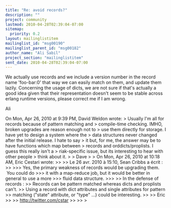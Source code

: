 ```yaml
---
title: "Re: avoid records?"
description: ""
project: community
lastmod: 2010-04-28T02:39:04-07:00
sitemap:
  priority: 0.2
layout: mailinglistitem
mailinglist_id: "msg00190"
mailinglist_parent_id: "msg00182"
author_name: "Ali Sabil"
project_section: "mailinglistitem"
sent_date: 2010-04-28T02:39:04-07:00
---
```



We actually use records and we include a version number in the record
name 'foo-bar:0' that way we can easily match on them, and update them
lazily. Concerning the usage of dicts, we are not sure if that's
actually a good idea given that their representation doesn't seem to
be stable across erlang runtime versions, please correct me if I am
wrong.

Ali

On Mon, Apr 26, 2010 at 9:39 PM, David Weldon  wrote:
&gt; Usually I'm all for records because of pattern matching and
&gt; compile-time checking. IMHO, broken upgrades are reason enough not to
&gt; use them directly for storage. I have yet to design a system where the
&gt; data structures never changed after the initial release. I hate to say
&gt; it but, for me, the answer may be to have functions which map between
&gt; records and orddicts/proplists. I guess this really isn't a
&gt; riak-specific issue, but its interesting to hear with other people
&gt; think about it.
&gt;
&gt; Dave
&gt;
&gt; On Mon, Apr 26, 2010 at 10:18 AM, Eric Cestari  wrote:
&gt;&gt;
&gt;&gt; Le 26 avr. 2010 à 15:10, Sean Cribbs a écrit :
&gt;&gt;
&gt;&gt;&gt; Yes, the primary weakness of records would be upgrading them.  You could do 
&gt;&gt;&gt; it with a map-reduce job, but it would be better in general to use a more 
&gt;&gt;&gt; fluid data structure.
&gt;&gt;&gt;
&gt;&gt; In the defense of records :
&gt;&gt; Records can be pattern matched whereas dicts and proplists can't.
&gt;&gt; Using a record with dict attributes and single attributes for pattern 
&gt;&gt; matching ("state" attribute, or "type" ...) could be interesting.
&gt;&gt;
&gt;&gt; Eric
&gt;&gt;
&gt;&gt; http://twitter.com/cstar
&gt;&gt;
&gt;&gt;
&gt;
